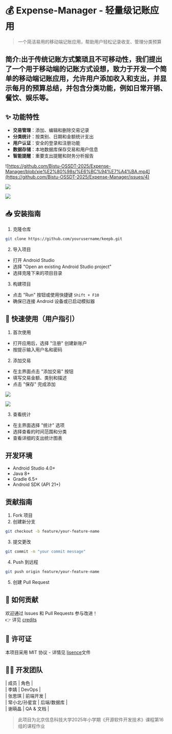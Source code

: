 # 💰 Expense-Manager - 轻量级记账应用

> 一个简洁易用的移动端记账应用，帮助用户轻松记录收支、管理分类预算
## 简介:出于传统记账方式繁琐且不可移动性，我们提出了一个用于移动端的记账方式设想，致力于开发一个简单的移动端记账应用，允许用户添加收入和支出，并显示每月的预算总结，并包含分类功能，例如日常开销、餐饮、娱乐等。

## ✨ 功能特性
- **交易管理**：添加、编辑和删除交易记录
- **分类统计**：按类别、日期和金额统计支出
- **用户认证**：安全的登录和注册功能
- **数据存储**：本地数据库保存交易和用户信息
- **智能提醒**：重要支出提醒和财务分析报告

![https://github.com/Bistu-OSSDT-2025/Expense-Manager/blob/xie%E2%80%98s/%E6%BC%94%E7%A4%BA.mp4](https://github.com/Bistu-OSSDT-2025/Expense-Manager/issues/4)

![](https://github.com/Bistu-OSSDT-2025/Expense-Manager/blob/xie%E2%80%98s/%E5%BE%AE%E4%BF%A1%E5%9B%BE%E7%89%87_20250704111737_84.jpg)

![](https://github.com/Bistu-OSSDT-2025/Expense-Manager/blob/xie%E2%80%98s/%E5%BE%AE%E4%BF%A1%E5%9B%BE%E7%89%87_20250704111744_85.jpg)

## 📥 安装指南
1. 克隆仓库
```bash
git clone https://github.com/yourusername/keepb.git
```

2. 导入项目
- 打开 Android Studio
- 选择 "Open an existing Android Studio project"
- 选择克隆下来的项目目录

3. 构建项目
- 点击 "Run" 按钮或使用快捷键 `Shift + F10`
- 确保已连接 Android 设备或已启动模拟器

## 🚀 快速使用（用户指引）
1. 首次使用
- 打开应用后，选择 "注册" 创建新账户
- 按提示输入用户名和密码

2. 添加交易
- 在主界面点击 "添加交易" 按钮
- 填写交易金额、类别和描述
- 点击 "保存" 完成添加

![](https://github.com/Bistu-OSSDT-2025/Expense-Manager/blob/xie%E2%80%98s/%E5%BE%AE%E4%BF%A1%E5%9B%BE%E7%89%87_20250704111753_86.jpg)

![](https://github.com/Bistu-OSSDT-2025/Expense-Manager/blob/xie%E2%80%98s/%E5%BE%AE%E4%BF%A1%E5%9B%BE%E7%89%87_20250704111802_87.jpg)

3. 查看统计
- 在主界面选择 "统计" 选项
- 选择查看的时间范围和分类
- 查看详细的支出统计图表

## 开发环境
- Android Studio 4.0+
- Java 8+
- Gradle 6.5+
- Android SDK (API 21+)

## 贡献指南
1. Fork 项目
2. 创建新分支
```bash
git checkout -b feature/your-feature-name
```
3. 提交更改
```bash
git commit -m "your commit message"
```
4. Push 到远程
```bash
git push origin feature/your-feature-name
```
5. 创建 Pull Request

## 🤝 如何贡献
欢迎通过 Issues 和 Pull Requests 参与改进！  
👉 详见 [credits](https://github.com/Bistu-OSSDT-2025/Expense-Manager/blob/xie%E2%80%98s/CREDITS)

## 📄 许可证
本项目采用 MIT 协议 - 详情见 [lisence](https://github.com/Bistu-OSSDT-2025/Expense-Manager/blob/main/LICENSE)文件

## 👨‍💻 开发团队
| 成员 | 角色 |  
| 李婧 | DevOps |  
| 张思琪 | 前端开发 |  
| 常小北/孙星宜 | 后端/数据库 |  
| 谢萌晶 | QA & 文档 |  

> 此项目为北京信息科技大学2025年小学期《开源软件开发技术》课程第16组的课程作业
